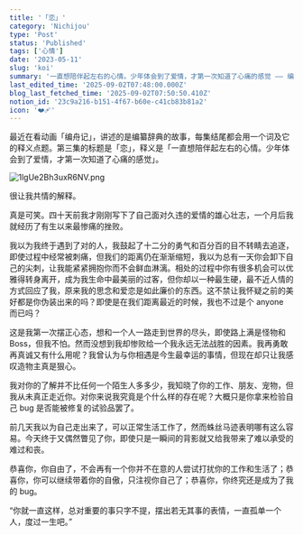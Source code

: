 ```yaml
---
title: '「恋」'
category: 'Nichijou'
type: 'Post'
status: 'Published'
tags: ['心情']
date: '2023-05-11'
slug: 'koi'
summary: '一直想陪伴起左右的心情。少年体会到了爱情，才第一次知道了心痛的感觉 —— 编舟记'
last_edited_time: '2025-09-02T07:48:00.000Z'
blog_last_fetched_time: '2025-09-02T07:50:50.410Z'
notion_id: '23c9a216-b151-4f67-b60e-c41cb83b81a2'
icon: '❤️‍🩹'
---
```


最近在看动画「编舟记」，讲述的是编纂辞典的故事，每集结尾都会用一个词及它的释义点题。第三集的标题是「恋」，释义是「一直想陪伴起左右的心情。少年体会到了爱情，才第一次知道了心痛的感觉」。

![1lgUe2Bh3uxR6NV.png](https://cdn.sa.net/2025/09/02/1lgUe2Bh3uxR6NV.png)

很让我共情的解释。

真是可笑。四十天前我才刚刚写下了自己面对久违的爱情的雄心壮志，一个月后我就经历了有生以来最惨痛的挫败。

我以为我终于遇到了对的人，我鼓起了十二分的勇气和百分百的目不转睛去追逐，即使过程中经常被刺痛，但我们的距离仍在渐渐缩短，我以为总有一天你会卸下自己的尖刺，让我能紧紧拥抱你而不会鲜血淋漓。相处的过程中你有很多机会可以优雅得转身离开，成为我生命中最美丽的过客，但你却以一种最生硬，最不近人情的方式回应了我，原来我的思念和爱恋是如此廉价的东西。这不禁让我怀疑之前的美好都是你伪装出来的吗？即使是在我们距离最近的时候，我也不过是个 anyone 而已吗？

这是我第一次摆正心态，想和一个人一路走到世界的尽头，即使路上满是怪物和 Boss，但我不怕。然而没想到我却惨败给一个我永远无法战胜的因素。我再勇敢再真诚又有什么用呢？我曾认为与你相遇是今生最幸运的事情，但现在却只让我感叹造物主真是狠心。

我对你的了解并不比任何一个陌生人多多少，我知晓了你的工作、朋友、宠物，但我从未真正走近你。对你来说我究竟是个什么样的存在呢？大概只是你拿来检验自己 bug 是否能被修复的试验品罢了。

前几天我以为自己走出来了，可以正常生活工作了，然而蛛丝马迹表明哪有这么容易。今天终于又偶然瞥见了你，即使只是一瞬间的背影就又给我带来了难以承受的难过和丧。

恭喜你，你自由了，不会再有一个你并不在意的人尝试打扰你的工作和生活了；恭喜你，你可以继续带着你的自傲，只注视你自己了；恭喜你，你终究还是成为了我的 bug。

“你就一直这样，总对重要的事只字不提，摆出若无其事的表情，一直孤单一个人，度过一生吧。”
